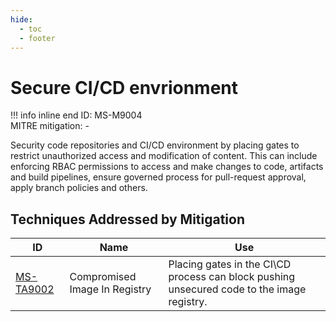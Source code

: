 ```yaml
---
hide:
  - toc
  - footer
---
```


# Secure CI/CD envrionment

!!! info inline end
    ID: MS-M9004<br>
    MITRE mitigation: -


Security code repositories and CI/CD environment by placing gates to restrict unauthorized access and modification of content. This can include enforcing RBAC permissions to access and make changes to code, artifacts and build pipelines, ensure governed process for pull-request approval, apply branch policies and others.



## Techniques Addressed by Mitigation

|ID|Name|Use|
|--|----------|-----------|
|[MS-TA9002](../techniques/Compromised%20Image%20In%20Registry.md)|Compromised Image In Registry|Placing gates in the CI\CD process can block pushing unsecured code to the image registry.|
